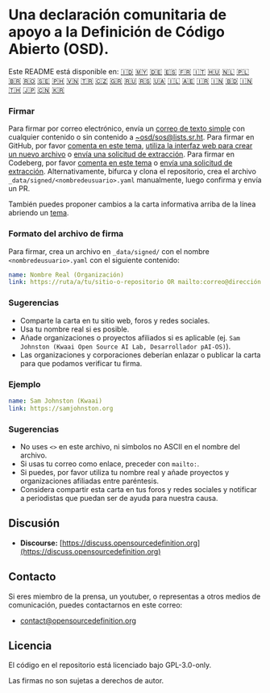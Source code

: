 # Una declaración comunitaria de apoyo a la Definición de Código Abierto (OSD).

Este README está disponible en:
[🇮🇩](README_ID.md)
[🇲🇾](README_MS.md)
[🇩🇪](README_DE.md)
[🇪🇸](README_ES.md)
[🇫🇷](README_FR.md)
[🇮🇹](README_IT.md)
[🇭🇺](README_HU.md)
[🇳🇱](README_NL.md)
[🇵🇱](README_PL.md)
[🇧🇷](README_PT-BR.md)
[🇷🇴](README_RO.md)
[🇸🇪](README_SV.md)
[🇵🇭](README_TL.md)
[🇻🇳](README_VI.md)
[🇹🇷](README_TR.md)
[🇨🇿](README_CS.md)
[🇬🇷](README_EL.md)
[🇷🇺](README_RU.md)
[🇷🇸](README_SR.md)
[🇺🇦](README_UK.md)
[🇮🇱](README_HE.md)
[🇦🇪](README_AR.md)
[🇮🇷](README_FA.md)
[🇮🇳](README_HI.md)
[🇧🇩](README_BN.md)
[🇮🇳](README_TA.md)
[🇹🇭](README_TH.md)
[🇯🇵](README_JA.md)
[🇨🇳](README_ZH-CN.md)
[🇰🇷](README_KO.md)

### Firmar

Para firmar por correo electrónico, envía un [correo de texto simple](https://useplaintext.email/) con cualquier contenido o sin contenido a [~osd/sos@lists.sr.ht](mailto:~osd/sos@lists.sr.ht).
Para firmar en GitHub, por favor [comenta en este tema](https://github.com/OpenSourceDefinition/SaveOpenSource/issues/1), [utiliza la interfaz web para crear un nuevo archivo](https://github.com/OpenSourceDefinition/SaveOpenSource/new/master/_data/signed) o [envía una solicitud de extracción](https://github.com/OpenSourceDefinition/SaveOpenSource/pulls).
Para firmar en Codeberg, por favor [comenta en este tema](https://codeberg.org/osd/sos/issues/1) o [envía una solicitud de extracción](https://codeberg.org/osd/sos/pulls).
Alternativamente, bifurca y clona el repositorio, crea el archivo `_data/signed/<nombredeusuario>.yaml` manualmente, luego confirma y envía un PR.

También puedes proponer cambios a la carta informativa arriba de la línea abriendo un [tema](https://codeberg.org/osd/sos/issues).

### Formato del archivo de firma

Para firmar, crea un archivo en `_data/signed/` con el nombre `<nombredeusuario>.yaml` con el siguiente contenido:

```yaml
name: Nombre Real (Organización)
link: https://ruta/a/tu/sitio-o-repositorio OR mailto:correo@dirección.nul
```

### Sugerencias
- Comparte la carta en tu sitio web, foros y redes sociales.
- Usa tu nombre real si es posible.
- Añade organizaciones o proyectos afiliados si es aplicable (ej. `Sam Johnston (Kwaai Open Source AI Lab, Desarrollador pAI-OS)`).
- Las organizaciones y corporaciones deberían enlazar o publicar la carta para que podamos verificar tu firma.

### Ejemplo

```yaml
name: Sam Johnston (Kwaai)
link: https://samjohnston.org
```

### Sugerencias

- No uses `<>` en este archivo, ni símbolos no ASCII en el nombre del archivo.
- Si usas tu correo como enlace, preceder con `mailto:`.
- Si puedes, por favor utiliza tu nombre real y añade proyectos y organizaciones afiliadas entre paréntesis.
- Considera compartir esta carta en tus foros y redes sociales y notificar a periodistas que puedan ser de ayuda para nuestra causa.

## Discusión

- **Discourse:** [https://discuss.opensourcedefinition.org](https://discuss.opensourcedefinition.org)

## Contacto
Si eres miembro de la prensa, un youtuber, o representas a otros medios de comunicación, puedes contactarnos en este correo:
- [contact@opensourcedefinition.org](mailto:contact@opensourcedefinition.org)

## Licencia
El código en el repositorio está licenciado bajo GPL-3.0-only.

Las firmas no son sujetas a derechos de autor.